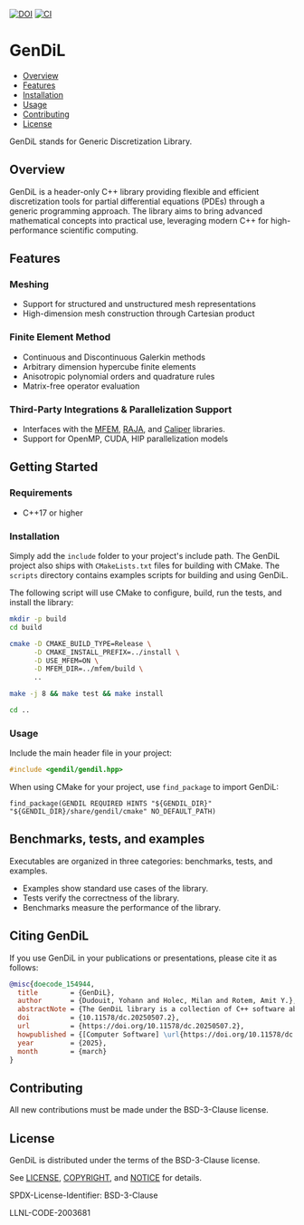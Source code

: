[![DOI](https://zenodo.org/badge/DOI/10.11578/dc.20250507.2.svg)](https://doi.org/10.11578/dc.20250507.2)
[![CI](https://github.com/GenDiL/GenDiL/actions/workflows/ci.yml/badge.svg?branch=main)](https://github.com/GenDiL/GenDiL/actions)

# GenDiL

<!-- toc -->
- [Overview](#overview)
- [Features](#features)
- [Installation](#installation)
- [Usage](#usage)
- [Contributing](#contributing)
- [License](#license)
<!-- tocstop -->

GenDiL stands for Generic Discretization Library.

## Overview
GenDiL is a header-only C++ library providing flexible and efficient discretization tools for partial differential equations (PDEs) through a generic programming approach. The library aims to bring advanced mathematical concepts into practical use, leveraging modern C++ for high-performance scientific computing.

<!-- One of the key aspects of GenDiL is its emphasis on generic programming. Algorithms are expressed using functions, allowing for flexibility and reusability. -->
<!-- Mathematical concepts are represented through their interfaces, rather than relying on rigid data structures. This approach ensures that the library remains close to the mathematical formulation, making it easier to formalize and reason about the code. By focusing on functions and interfaces, GenDiL enables a clean and modular design that is intrinsically closer to mathematical specifications, providing an intuitive development experience for scientific computing. Additionally, this approach facilitates seamless interfacing with other libraries, as the abstraction through interfaces allows for better compatibility and integration without being tied to specific data structures. -->

## Features
### Meshing
- Support for structured and unstructured mesh representations
- High-dimension mesh construction through Cartesian product

### Finite Element Method
- Continuous and Discontinuous Galerkin methods
- Arbitrary dimension hypercube finite elements
- Anisotropic polynomial orders and quadrature rules
- Matrix-free operator evaluation

### Third-Party Integrations & Parallelization Support
- Interfaces with the [MFEM](https://github.com/mfem/mfem), [RAJA](https://github.com/LLNL/RAJA), and [Caliper](https://github.com/LLNL/Caliper) libraries.
- Support for OpenMP, CUDA, HIP parallelization models

## Getting Started
### Requirements
- C++17 or higher

### Installation
Simply add the `include` folder to your project's include path. The GenDiL project also ships with `CMakeLists.txt` files for building with CMake. The `scripts` directory contains examples scripts for building and using GenDiL.

The following script will use CMake to configure, build, run the tests, and install the library:
```sh
mkdir -p build
cd build

cmake -D CMAKE_BUILD_TYPE=Release \
      -D CMAKE_INSTALL_PREFIX=../install \
      -D USE_MFEM=ON \
      -D MFEM_DIR=../mfem/build \
      ..

make -j 8 && make test && make install

cd ..
```

### Usage
Include the main header file in your project:
```cpp
#include <gendil/gendil.hpp>
```

When using CMake for your project, use `find_package` to import GenDiL:
```
find_package(GENDIL REQUIRED HINTS "${GENDIL_DIR}" "${GENDIL_DIR}/share/gendil/cmake" NO_DEFAULT_PATH)
```

## Benchmarks, tests, and examples
Executables are organized in three categories: benchmarks, tests, and examples.
- Examples show standard use cases of the library.
- Tests verify the correctness of the library.
- Benchmarks measure the performance of the library.

## Citing GenDiL

If you use GenDiL in your publications or presentations, please cite it as follows:

```bibtex
@misc{doecode_154944,
  title        = {GenDiL},
  author       = {Dudouit, Yohann and Holec, Milan and Rotem, Amit Y.},
  abstractNote = {The GenDiL library is a collection of C++ software abstractions designed to discretize and solve partial differential equations (PDEs) for high‐performance computing (HPC) applications. Its primary focus is on modern C++ generic programming, which helps ensure portability across various hardware architectures.},
  doi          = {10.11578/dc.20250507.2},
  url          = {https://doi.org/10.11578/dc.20250507.2},
  howpublished = {[Computer Software] \url{https://doi.org/10.11578/dc.20250507.2}},
  year         = {2025},
  month        = {march}
}
```

## Contributing

All new contributions must be made under the BSD-3-Clause license.

## License
GenDiL is distributed under the terms of the BSD-3-Clause license.

See [LICENSE](./LICENSE), [COPYRIGHT](./COPYRIGHT), and [NOTICE](./NOTICE) for details.

SPDX-License-Identifier: BSD-3-Clause

LLNL-CODE-2003681
